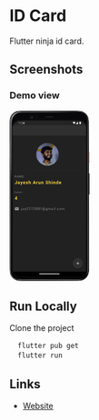 # ID Card

Flutter ninja id card.

## Screenshots
### Demo view
<img alt="Calculator" src="./assets/Screenshot.png" height="300"/>


## Run Locally

Clone the project

```bash
  flutter pub get
  flutter run
```

## Links

* [Website](https://jayesh-shinde.web.app/)